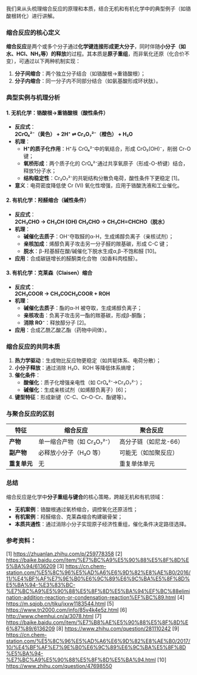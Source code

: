 我们来从头梳理缩合反应的原理和本质，结合无机和有机化学中的典型例子（如铬酸根转化）进行讲解。
### **缩合反应的核心定义**
**缩合反应**是两个或多个分子通过**化学键连接形成更大分子**，同时伴随**小分子（如水、HCl、NH₃等）的释放**的过程。其本质是**原子重组**，而非氧化还原（化合价不变），可通过以下两种机制实现：  
1. **分子间缩合**：两个独立分子结合（如铬酸根→重铬酸根）；  
2. **分子内缩合**：同一分子内不同部分结合（如氨基酸形成环状肽）。

### **典型实例与机理分析**
#### **1. 无机化学：铬酸根→重铬酸根（酸性条件）**
- **反应式**：  
  **2CrO₄²⁻（黄色） + 2H⁺ ⇌ Cr₂O₇²⁻（橙色） + H₂O**  
- **机理**：  
  - **H⁺的质子化作用**：H⁺与 CrO₄²⁻中的氧结合，形成 CrO₃(OH)⁻，削弱 Cr-O 键；  
  - **氧桥形成**：两个质子化的 CrO₄²⁻通过共享氧原子（形成-O-桥键）结合，释放1分子水；  
  - **结构稳定性**：Cr₂O₇²⁻的共轭结构分散负电荷，酸性条件下更稳定 [1]。  
- **意义**：电荷密度降低使 Cr (VI) 氧化性增强，应用于铬酸洗液和工业催化。

#### **2. 有机化学：羟醛缩合（碱性条件）**
- **反应式**：  
  **2CH₃CHO → CH₃CH (OH) CH₂CHO → CH₃CH=CHCHO（脱水）**  
- **机理**：  
  - **碱催化去质子**：OH⁻夺取醛的α-H，生成烯醇负离子（亲核试剂）；  
  - **亲核加成**：烯醇负离子攻击另一分子醛的羰基碳，形成 C-C 键；  
  - **脱水**：β-羟基醛在酸/碱催化下脱水生成α,β-不饱和醛 [10]。  
- **应用**：合成碳链增长的醛酮类化合物（如香料肉桂醛）。

#### **3. 有机化学：克莱森（Claisen）缩合**
- **反应式**：  
  **2CH₃COOR → CH₃COCH₂COOR + ROH**  
- **机理**：  
  - **碱催化去质子**：酯的α-H 被夺取，生成烯醇负离子；  
  - **亲核攻击**：负离子攻击另一酯的羰基碳，形成β-酮酯；  
  - **消除 RO⁻**：释放醇分子 [2]。  
- **应用**：合成乙酰乙酸乙酯（药物中间体）。

### **缩合反应的共同本质**
1. **热力学驱动**：生成物比反应物更稳定（如共轭体系、电荷分散）；  
2. **小分子释放**：通过消除 H₂O、ROH 等降低体系熵增；  
3. **催化条件**：  
   - **酸催化**：质子化增强亲电性（如 CrO₄²⁻→Cr₂O₇²⁻）；  
   - **碱催化**：生成亲核试剂（如烯醇负离子）[6]；  
4. **键型特征**：形成新键（C-C、Cr-O-Cr、酯键等）。

### **与聚合反应的区别**
| **特征**       | **缩合反应**                | **聚合反应**              |  
|-|-|--|  
| **产物**       | 单一缩合产物（如 Cr₂O₇²⁻）   | 高分子链（如尼龙-66）     |  
| **副产物**     | 必释放小分子（H₂O 等）       | 可能无（如加聚反应）      |  
| **重复单元**   | 无                         | 重复单体单元              |  
### **总结**
缩合反应是化学中**分子重组与键合**的核心策略，跨越无机和有机领域：  
- **无机案例**：铬酸根通过氧桥缩合，调控氧化还原活性；  
- **有机案例**：羟醛缩合、克莱森缩合构建碳骨架；  
- **本质共通性**：通过消除小分子实现原子经济性重组，催化条件决定路径选择。

### 参考资料：
[1] https://zhuanlan.zhihu.com/p/259778358
[2] https://baike.baidu.com/item/%E7%BC%A9%E5%90%88%E5%8F%8D%E5%BA%94/6136209
[3] https://cn.chem-station.com/%E5%8C%96%E5%AD%A6%E6%9D%82%E8%AE%B0/2016/11/%E4%BF%AF%E7%9E%B0%E6%9C%89%E6%9C%BA%E5%8F%8D%E5%BA%94-%E3%83%BC-%E7%BC%A9%E5%90%88%E5%8F%8D%E5%BA%94%EF%BC%88elimination-addition-reaction-or-condensation-reaction%EF%BC%89.html
[4] https://m.sqjob.cn/tiku/jxxw1183544.html
[5] https://www.tn2000.com/info/85v4k4e5z.html
[6] http://www.chemhui.cn/a/3078.html
[7] https://baike.baidu.com/item/%E7%B8%AE%E5%90%88%E5%8F%8D%E6%87%89/6136209
[8] https://www.zhihu.com/question/281110242
[9] https://cn.chem-station.com/%E5%8C%96%E5%AD%A6%E6%9D%82%E8%AE%B0/2017/10/%E4%BF%AF%E7%9E%B0%E6%9C%89%E6%9C%BA%E5%8F%8D%E5%BA%94-%E7%BC%A9%E5%90%88%E5%8F%8D%E5%BA%94.html
[10] https://www.zhihu.com/question/47698550